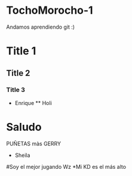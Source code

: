 # TochoMorocho-1
Andamos aprendiendo git :)

# Title 1
## Title 2
### Title 3
* Enrique
** Holi


# Saludo
PUÑETAS màs GERRY
* Sheila

#Soy el mejor jugando Wz
*Mi KD es el más alto
